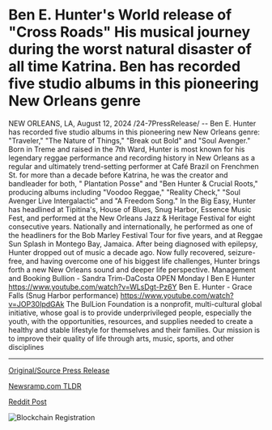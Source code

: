 # Ben E. Hunter's World release of "Cross Roads" His musical journey during the worst natural disaster of all time Katrina. Ben has recorded five studio albums in this pioneering New Orleans genre

NEW ORLEANS, LA, August 12, 2024 /24-7PressRelease/ -- Ben E. Hunter has recorded five studio albums in this pioneering new New Orleans genre: "Traveler," "The Nature of Things," "Break out Bold" and "Soul Avenger."   Born in Treme and raised in the 7th Ward, Hunter is most known for his legendary reggae performance and recording history in New Orleans as a regular and ultimately trend-setting performer at Café Brazil on Frenchmen St. for more than a decade before Katrina, he was the creator and bandleader for both, " Plantation Posse" and "Ben Hunter & Crucial Roots," producing albums including "Voodoo Reggae," "Reality Check," "Soul Avenger Live Intergalactic" and "A Freedom Song." In the Big Easy, Hunter has headlined at Tipitina's, House of Blues, Snug Harbor, Essence Music Fest, and performed at the New Orleans Jazz & Heritage Festival for eight consecutive years.   Nationally and internationally, he performed as one of the headliners for the Bob Marley Festival Tour for five years, and at Reggae Sun Splash in Montego Bay, Jamaica.   After being diagnosed with epilepsy, Hunter dropped out of music a decade ago. Now fully recovered, seizure-free, and having overcome one of his biggest life challenges, Hunter brings forth a new New Orleans sound and deeper life perspective.  Management and Booking Bullion - Sandra Trim-DaCosta  OPEN Monday I Ben E Hunter https://www.youtube.com/watch?v=WLsDgt-Pz6Y  Ben E. Hunter - Grace Falls (Snug Harbor performance) https://www.youtube.com/watch?v=JOP30IpdGAk  The BulLion Foundation is a nonprofit, multi-cultural global initiative, whose goal is to provide underprivileged people, especially the youth, with the opportunities, resources, and supplies needed to create a healthy and stable lifestyle for themselves and their families. Our mission is to improve their quality of life through arts, music, sports, and other disciplines 

---

[Original/Source Press Release](https://www.24-7pressrelease.com/press-release/513316/ben-e-hunters-world-release-of-cross-roads-his-musical-journey-during-the-worst-natural-disaster-of-all-time-katrina-ben-has-recorded-five-studio-albums-in-this-pioneering-new-orleans-genre)
                    

[Newsramp.com TLDR](None) 



[Reddit Post](https://www.reddit.com/r/Lifestyle_Culture/comments/1eq7aly/reggae_legend_ben_e_hunter_makes_a_comeback_after/) 



![Blockchain Registration](https://cdn.newsramp.app/24-7PressRelease/qrcode/248/12/bendDHlw.webp)